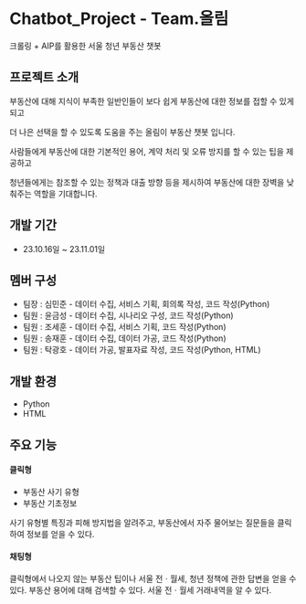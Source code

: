 # Chatbot_Project - Team.올림
크롤링 + AIP를 활용한 서울 청년 부동산 챗봇

## 프로젝트 소개
부동산에 대해 지식이 부족한 일반인들이 보다 쉽게 부동산에 대한 정보를 접할 수 있게 되고

더 나은 선택을 할 수 있도록 도움을 주는 올림이 부동산 챗봇 입니다.

사람들에게 부동산에 대한 기본적인 용어, 계약 처리 및 오류 방지를 할 수 있는 팁을 제공하고

청년들에게는 참조할 수 있는 정책과 대출 방향 등을 제시하여 부동산에 대한 장벽을 낮춰주는 역할을 기대합니다.


## 개발 기간
- 23.10.16일 ~ 23.11.01일

## 멤버 구성
- 팀장 : 심민준  - 데이터 수집, 서비스 기획, 회의록 작성, 코드 작성(Python)
- 팀원 : 윤금성  - 데이터 수집, 시나리오 구성, 코드 작성(Python)
- 팀원 : 조세훈  - 데이터 수집, 서비스 기획, 코드 작성(Python)
- 팀원 : 송재훈  - 데이터 수집, 데이터 가공, 코드 작성(Python)
- 팀원 : 탁광호  - 데이터 가공, 발표자료 작성, 코드 작성(Python, HTML)

## 개발 환경
- Python
- HTML

## 주요 기능
#### 클릭형
  - 부동산 사기 유형
  - 부동산 기초정보
 

사기 유형별 특징과 피해 방지법을 알려주고, 부동산에서 자주 물어보는 질문들을 클릭하여 정보를 얻을 수 있다.


#### 채팅형


클릭형에서 나오지 않는 부동산 팁이나 서울 전ㆍ월세, 청년 정책에 관한 답변을 얻을 수 있다.
부동산 용어에 대해 검색할 수 있다.
서울 전ㆍ월세 거래내역을 알 수 있다.

